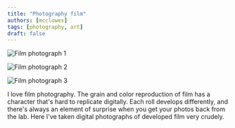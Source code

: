 ```yaml
---
title: "Photography film"
authors: [mcclowes]
tags: [photography, art]
draft: false
---
```


![Film photograph 1](/img/posts/photography-film/film-1.jpeg)

<!--truncate-->

![Film photograph 2](/img/posts/photography-film/film-2.jpeg)

![Film photograph 3](/img/posts/photography-film/film-3.jpeg)

I love film photography. The grain and color reproduction of film has a character that's hard to replicate digitally. Each roll develops differently, and there's always an element of surprise when you get your photos back from the lab. Here I've taken digital photographs of developed film very crudely.